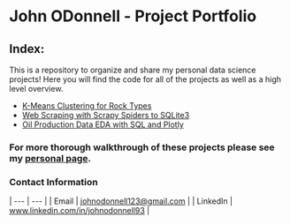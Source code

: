 # John ODonnell - Project Portfolio

## Index:

This is a repository to organize and share my personal data science projects! Here you will find the code for all of the projects as well as a high level overview. 

- [K-Means Clustering for Rock Types](https://github.com/johnodonnell123/Personal_Projects/tree/master/Cluster_Analysis_Rock_Typing)
- [Web Scraping with Scrapy Spiders to SQLite3](https://github.com/johnodonnell123/Personal_Projects/tree/master/Scraping_Oil_Production)
- [Oil Production Data EDA with SQL and Plotly](https://github.com/johnodonnell123/Personal_Projects/tree/master/Oil_Production_EDA)


### For more thorough walkthrough of these projects please see my [personal page](https://johnodonnell123.github.io).

### Contact Information

| --- | --- |
|  Email | johnodonnell123@gmail.com |
| LinkedIn | www.linkedin.com/in/johnodonnell93 |
